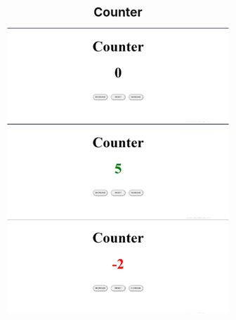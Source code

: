 <h1 align='center'> Counter </h1>



![Image of counter1](https://github.com/jillellamudisurya/Java_Script_Projects/blob/main/Result%20Images/Counter%201.jpg)
![Image of counter2](https://github.com/jillellamudisurya/Java_Script_Projects/blob/main/Result%20Images/Counter%202.jpg)
![Image of counter3](https://github.com/jillellamudisurya/Java_Script_Projects/blob/main/Result%20Images/Counter%203.jpg)
